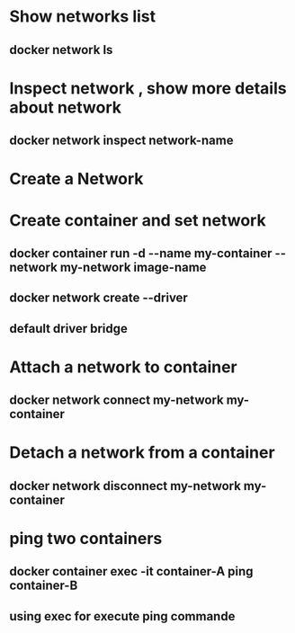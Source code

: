 # Show networks list
## docker network ls
# Inspect network , show more details about network
## docker network inspect network-name
# Create a Network 
# Create container and set network
## docker container run -d --name my-container --network my-network image-name
## docker network create --driver 
## default driver bridge 
# Attach a network to container
## docker network connect my-network my-container
# Detach a network from a container
## docker network disconnect my-network my-container
# ping two containers
## docker container exec -it container-A ping container-B
## using exec for execute ping commande